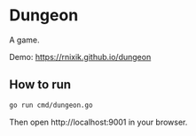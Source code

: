 # Dungeon

A game.

Demo: https://rnixik.github.io/dungeon

## How to run

```sh
go run cmd/dungeon.go
```
Then open http://localhost:9001 in your browser.
